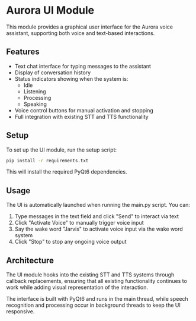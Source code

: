 # Aurora UI Module

This module provides a graphical user interface for the Aurora voice assistant, supporting both voice and text-based interactions.

## Features

- Text chat interface for typing messages to the assistant
- Display of conversation history
- Status indicators showing when the system is:
  - Idle
  - Listening
  - Processing
  - Speaking
- Voice control buttons for manual activation and stopping
- Full integration with existing STT and TTS functionality

## Setup

To set up the UI module, run the setup script:

```bash
pip install -r requirements.txt
```

This will install the required PyQt6 dependencies.

## Usage

The UI is automatically launched when running the main.py script. You can:

1. Type messages in the text field and click "Send" to interact via text
2. Click "Activate Voice" to manually trigger voice input
3. Say the wake word "Jarvis" to activate voice input via the wake word system
4. Click "Stop" to stop any ongoing voice output

## Architecture

The UI module hooks into the existing STT and TTS systems through callback replacements, ensuring that all existing functionality continues to work while adding visual representation of the interaction.

The interface is built with PyQt6 and runs in the main thread, while speech recognition and processing occur in background threads to keep the UI responsive.

